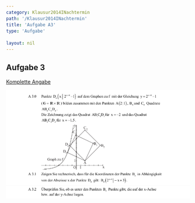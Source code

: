 ```yaml
---
category: Klausur2014INachtermin
path: '/Klausur2014INachtermin'
title: 'Aufgabe A3'
type: 'Aufgabe'

layout: nil
---
```


## Aufgabe 3
<p> <a href="https://www.isb.bayern.de/download/15322/mathematik_i_angabe_nt.pdf"> Komplette Angabe </a> </p>
<img src="./Aufgabenstellungen/2014_mi_nt/mathematik_i_angabe_nt_a3_1.png">
<img src="./Aufgabenstellungen/2014_mi_nt/mathematik_i_angabe_nt_a3_2.png">


